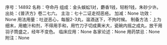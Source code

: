 序号：14892
名称：夺命丹
组成：金头蜈蚣1对，麝香1钱，轻粉1钱，朱砂少许。
出处：《普济方》卷二七六。
主治：七十二证走彻恶疮。
加减：None
功效：None
用法用量：吐逆恶心，每服2-3丸，温酒送下，不拘时候。
制备方法：上为细末，用蟾汁和剂，不得用手和，用竹刀子切成黄米大，瓷碗内摇之成丸，放干用羽子筒盛之，经年不变色。
临床应用：None
各家论述：None
用药禁忌：None
附注：None
